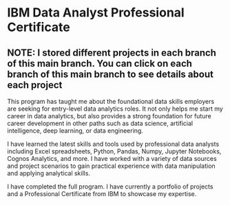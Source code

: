 # IBM Data Analyst Professional Certificate

## NOTE: I stored different projects in each branch of this main branch. You can click on each branch of this main branch to see details about each project

This program has taught me about the foundational data skills employers are seeking for entry-level data analytics roles. It not only helps me start my career in data analytics, but also provides a strong foundation for future career development in other paths such as data science, artificial intelligence, deep learning, or data engineering.

I have learned the latest skills and tools used by professional data analysts including Excel spreadsheets, Python, Pandas, Numpy, Jupyter Notebooks, Cognos Analytics, and more. I have worked with a variety of data sources and project scenarios to gain practical experience with data manipulation and applying analytical skills.

I have completed the full program. I have currently a portfolio of projects and a Professional Certificate from IBM to showcase my expertise.

